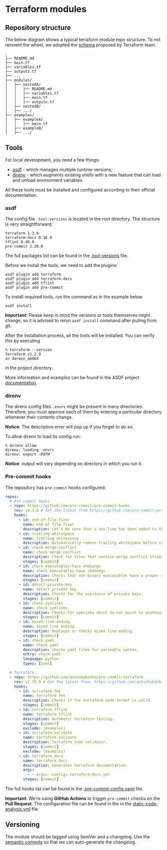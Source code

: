 # Terraform modules

## Repository structure

The below diagram shows a typical terraform module repo structure. To not reinvent the wheel, we adopted the [schema](https://www.terraform.io/language/modules/develop/structure) proposed by Terraform team.

```
.
├── README.md
├── main.tf
├── variables.tf
├── outputs.tf
├── ...
├── modules/
│   ├── nestedA/
│   │   ├── README.md
│   │   ├── variables.tf
│   │   ├── main.tf
│   │   ├── outputs.tf
│   ├── nestedB/
│   ├── .../
├── examples/
│   ├── exampleA/
│   │   ├── main.tf
│   ├── exampleB/
│   ├── .../
```

## Tools

For local development, you need a few things:

- [asdf](https://asdf-vm.com/) - which manages multiple runtime versions;
- [direnv](https://direnv.net/) - which augments existing shells with a new feature that can load and unload environment variables.

All these tools must be installed and configured according to their official documentation.

### asdf

The config file `.tool-versions` is located in the root directory. The structure is very straightforward.

```shell
terraform 1.2.9
terraform-docs 0.16.0
tflint 0.40.0
pre-commit 2.20.0
```

The full packages list can be found in the [.tool-versions](.tool-versions) file.

Before we install the tools, we need to add the plugins:

```shell
asdf plugin add terraform
asdf plugin add terraform-docs
asdf plugin add tflint
asdf plugin add pre-commit
```

To install required tools, run the command as in the example below

```shell
asdf install
```

**Important**: Please keep in mind the versions or tools themselves might change, so it is advised to rerun `asdf install` command after pulling from git.

After the installation process, all the tools will be installed. You can verify this by executing

```shell
% terraform --version
Terraform v1.2.9
on darwin_amd64
```

in the project directory.

More information and examples can be found in the ASDF project [documentation](https://asdf-vm.com/manage/plugins.html).

### direnv

The direnv config files `.envrc` might be present in many directories.
Therefore, you must approve each of them by entering a particular directory whenever their contents change.

**Notice**: The descriptive error will pop up if you forget to do so.

To allow direnv to load its config run:

```shell
% direnv allow
direnv: loading .envrc
direnv: export ~PATH
```
**Notice**: output will vary depending on directory in which you run it.

### Pre-commit hooks

The repository has `pre-commit` hooks configured:

```yaml
repos:
  # Pre-commit hooks
  - repo: https://github.com/pre-commit/pre-commit-hooks
    rev: v4.3.0 # Get the latest from https://github.com/pre-commit/pre-commit-hooks/releases
    hooks:
      - id: end-of-file-fixer
        name: end of file fixer
        description: Let's be sure that a new line has been added to the end of the file.
      - id: trailing-whitespace
        name: trailing whitespace
        description: Automatically remove trailing whitespace before committing.
      - id: check-merge-conflict
        name: check merge conflict
        description: Check for files that contain merge conflict strings.
        stages: [commit]
      - id: check-executables-have-shebangs
        name: check executables have shebangs
        description: Checks that non-binary executables have a proper shebang.
        stages: [commit]
      - id: detect-private-key
        name: detect private key
        description: Checks for the existence of private keys.
        stages: [commit]
      - id: check-symlinks
        name: check symlinks
        description: Checks for symlinks which do not point to anything.
        stages: [commit]
      - id: mixed-line-ending
        name: mixed line ending
        description: Replaces or checks mixed line ending.
        stages: [commit]
      - id: check-yaml
        name: check yaml
        description: checks yaml files for parseable syntax.
        entry: check-yaml
        language: python
        types: [yaml]

  # Terraform
  - repo: https://github.com/antonbabenko/pre-commit-terraform
    rev: v1.75.0 # Get the latest from: https://github.com/antonbabenko/pre-commit-terraform/releases
    hooks:
      - id: terraform_fmt
        name: terraform fmt
        description: Checks if the terraform code format is valid.
        stages: [commit]
      - id: terraform_tflint
        name: terraform tflint
        description: Automatic terraform linting.
        stages: [commit]
        exclude: (examples)
      - id: terraform_validate
        name: terraform validate
        description: Terraform code validator.
        stages: [commit]
        exclude: (examples)
      - id: terraform_docs
        name: terraform docs
        description: Generates terraform documentation.
        args:
          - --args=--config=.terraform-docs.yml
        stages: [commit]
```

The full hooks list can be found in the [.pre-commit-config.yaml](.pre-commit-config.yaml) file.

**Important**: We're using **GitHub Actions** to trigger `pre-commit` checks on the **Pull Request**. The configuration file can be found in the in the [static-code-analysis.yml](.github/workflows/static-code-analysis.yml) file.

## Versioning

The module should be tagged using SemVer and a changelog. Use the [semantic commits](https://www.conventionalcommits.org/en/v1.0.0/) so that we can auto-generate the changelog.